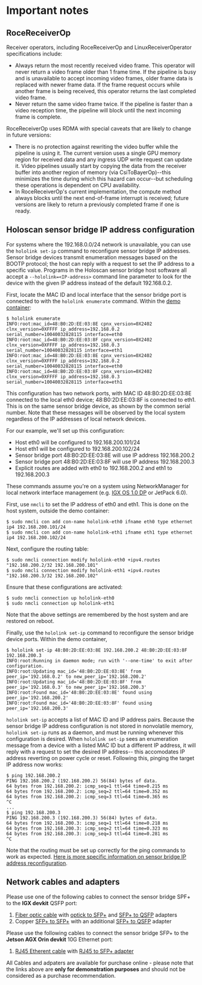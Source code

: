# Important notes

## RoceReceiverOp

Receiver operators, including RoceReceiverOp and LinuxReceiverOperator specifications
include:

- Always return the most recently received video frame. This operator will never return
  a video frame older than 1 frame time. If the pipeline is busy and is unavailable to
  accept incoming video frames, older frame data is replaced with newer frame data. If
  the frame request occurs while another frame is being received, this operator returns
  the last completed video frame.
- Never return the same video frame twice. If the pipeline is faster than a video
  reception time, the pipeline will block until the next incoming frame is complete.

RoceReceiverOp uses RDMA with special caveats that are likely to change in future
versions:

- There is no protection against rewriting the video buffer while the pipeline is using
  it. The current version uses a single GPU memory region for received data and any
  ingress UDP write request can update it. Video pipelines usually start by copying the
  data from the receiver buffer into another region of memory (via CsiToBayerOp)--this
  minimizes the time during which this hazard can occur--but scheduling these operations
  is dependent on CPU availability.
- In RoceReceiverOp's current implementation, the compute method always blocks until the
  next end-of-frame interrupt is received; future versions are likely to return a
  previously completed frame if one is ready.

## Holoscan sensor bridge IP address configuration

For systems where the 192.168.0.0/24 network is unavailable, you can use the
`hololink set-ip` command to reconfigure sensor bridge IP addresses. Sensor bridge
devices transmit enumeration messages based on the BOOTP protocol; the host can reply
with a request to set the IP address to a specific value. Programs in the Holoscan
sensor bridge host software all accept a `--hololink=<IP-address>` command line
parameter to look for the device with the given IP address instead of the default
192.168.0.2.

First, locate the MAC ID and local interface that the sensor bridge port is connected to
with the `hololink enumerate` command. Within the
[demo container](setup.html#running-holoscan-sensor-bridge-demos-from-source):

```none
$ hololink enumerate
INFO:root:mac_id=48:B0:2D:EE:03:8E cpnx_version=0X2402 clnx_version=0XFFFF ip_address=192.168.0.2 serial_number=10040032828115 interface=eth0
INFO:root:mac_id=48:B0:2D:EE:03:8F cpnx_version=0X2402 clnx_version=0XFFFF ip_address=192.168.0.3 serial_number=10040032828115 interface=eth1
INFO:root:mac_id=48:B0:2D:EE:03:8E cpnx_version=0X2402 clnx_version=0XFFFF ip_address=192.168.0.2 serial_number=10040032828115 interface=eth0
INFO:root:mac_id=48:B0:2D:EE:03:8F cpnx_version=0X2402 clnx_version=0XFFFF ip_address=192.168.0.3 serial_number=10040032828115 interface=eth1
```

This configuration has two network ports, with MAC ID 48:B0:2D:EE:03:8E connected to the
local eth0 device; 48:B0:2D:EE:03:8F is connected to eth1. This is on the same sensor
bridge device, as shown by the common serial number. Note that these messages will be
observed by the local system regardless of the IP addresses of local network devices.

For our example, we'll set up this configuration:

- Host eth0 will be configured to 192.168.200.101/24
- Host eth1 will be configured to 192.168.200.102/24
- Sensor bridge port 48:B0:2D:EE:03:8E will use IP address 192.168.200.2
- Sensor bridge port 48:B0:2D:EE:03:8F will use IP address 192.168.200.3
- Explicit routes are added with eth0 to 192.168.200.2 and eth1 to 192.168.200.3

These commands assume you're on a system using NetworkManager for local network
interface management (e.g. [IGX OS 1.0 DP](https://developer.nvidia.com/igx-downloads)
or JetPack 6.0).

First, use `nmcli` to set the IP address of eth0 and eth1. This is done on the host
system, outside the demo container:

```none
$ sudo nmcli con add con-name hololink-eth0 ifname eth0 type ethernet ip4 192.168.200.101/24
$ sudo nmcli con add con-name hololink-eth1 ifname eth1 type ethernet ip4 192.168.200.102/24
```

Next, configure the routing table:

```none
$ sudo nmcli connection modify hololink-eth0 +ipv4.routes "192.168.200.2/32 192.168.200.101"
$ sudo nmcli connection modify hololink-eth1 +ipv4.routes "192.168.200.3/32 192.168.200.102"
```

Ensure that these configurations are activated:

```none
$ sudo nmcli connection up hololink-eth0
$ sudo nmcli connection up hololink-eth1
```

Note that the above settings are remembered by the host system and are restored on
reboot.

Finally, use the `hololink set-ip` command to reconfigure the sensor bridge device
ports. Within the demo container,

```none
$ hololink set-ip 48:B0:2D:EE:03:8E 192.168.200.2 48:B0:2D:EE:03:8F 192.168.200.3
INFO:root:Running in daemon mode; run with '--one-time' to exit after configuration.
INFO:root:Updating mac_id='48:B0:2D:EE:03:8E' from peer_ip='192.168.0.2' to new_peer_ip='192.168.200.2'
INFO:root:Updating mac_id='48:B0:2D:EE:03:8F' from peer_ip='192.168.0.3' to new_peer_ip='192.168.200.3'
INFO:root:Found mac_id='48:B0:2D:EE:03:8E' found using peer_ip='192.168.200.2'
INFO:root:Found mac_id='48:B0:2D:EE:03:8F' found using peer_ip='192.168.200.3'
```

`hololink set-ip` accepts a list of MAC ID and IP address pairs. Because the sensor
bridge IP address configuration is not stored in nonvolatile memory, `hololink set-ip`
runs as a daemon, and must be running whenever this configuration is desired. When
`hololink set-ip` sees an enumeration message from a device with a listed MAC ID but a
different IP address, it will reply with a request to set the desired IP address-- this
accomodates IP address reverting on power cycle or reset. Following this, pinging the
target IP address now works:

```none
$ ping 192.168.200.2
PING 192.168.200.2 (192.168.200.2) 56(84) bytes of data.
64 bytes from 192.168.200.2: icmp_seq=1 ttl=64 time=0.215 ms
64 bytes from 192.168.200.2: icmp_seq=2 ttl=64 time=0.352 ms
64 bytes from 192.168.200.2: icmp_seq=3 ttl=64 time=0.365 ms
^C
...
$ ping 192.168.200.3
PING 192.168.200.3 (192.168.200.3) 56(84) bytes of data.
64 bytes from 192.168.200.3: icmp_seq=1 ttl=64 time=0.218 ms
64 bytes from 192.168.200.3: icmp_seq=2 ttl=64 time=0.323 ms
64 bytes from 192.168.200.3: icmp_seq=3 ttl=64 time=0.281 ms
^C
```

Note that the routing must be set up correctly for the ping commands to work as
expected.
[Here is more specific information on sensor bridge IP address reconfiguration](architecture.md#DataChannel-enumeration-and-ip-address-configuration).

## Network cables and adapters

Please use one of the following cables to connect the sensor bridge SPF+ to the **IGX
devkit** QSFP port:

1. [Fiber optic cable](https://www.amazon.com/FLYPROFiber-10ft-4pack-Fiber-Length-Options/dp/B089K1J5GG)
   with
   [optick to SFP+](https://www.amazon.com/Multi-Mode-Transceiver-10GBASE-SR-SFP-10G-SR-Supermicro/dp/B01N1H1Z2F?th=1)
   and
   [SFP+ to QSFP](https://www.amazon.com/Converter-CVR-QSFP-SFP10G-Mellanox-MAM1Q00A-QSA-All-Metal/dp/B082V1TLHH?th=1)
   adapters
1. Copper
   [SFP+ to SFP+](https://www.amazon.com/10G-SFP-DAC-Cable-SFP-H10GB-CU2M/dp/B00U8BL09Q/ref=sr_1_4?dib=eyJ2IjoiMSJ9.Cf-3YlRVvPfOvuT9WkBirl136H7mBcMmsk3GZo6CrIgg6twUeFibkg2B33myyuT9gB0QLyjJtTm3HKhnEhweaz73ZteuRh32EQoRms2iNgX8I3HM6_CTTqjm7Pt6x1HMSCNBpbtGP2UjMWH1_LROIHSpFF3SEf53-aG4o0kkVvDVVWeTVvr-bQHiGkMqKCv9EDZCMso3MU8BX9zT_-sZOHfCBMpOPHcU_-uPGAdl47o.SFlNj6GVEC-arkVjg8PX91PbzSpRKD5cWOWvg3hEyPI&dib_tag=se&keywords=sfp%2B%2Bto%2Bsfp%2B%2Bcable&qid=1708561658&sr=8-4&th=1)
   with an additional
   [SFP+ to QSFP](https://www.amazon.com/Converter-CVR-QSFP-SFP10G-Mellanox-MAM1Q00A-QSA-All-Metal/dp/B082V1TLHH?th=1)
   adapter

Please use the following cables to connect the sensor bridge SFP+ to the **Jetson AGX
Orin devkit** 10G Ethernet port:

1. [RJ45 Etherent cable](https://www.amazon.com/Amazon-Basics-Ethernet-High-Speed-Snagless/dp/B089MGH8W3/ref=sr_1_5?crid=1KJ1COP3OKCV7&dib=eyJ2IjoiMSJ9.awXrUbdN3xPxSw8yHRVmtqoUhU1UJEBgQ7Bt3D1N-o4R66qUmZdXTiq-3z8avmIBca3drzlYJhDUl2a8emDyXxFtjeYRRH6OgEOfqtc1w9-y1SPhRXhFWKwLnC3aFhzNs6uT3x_OYvZRxUgOiadVqR8GAUdJiHgH-2SyzwUS8bM_CMRTnRdrU6y-d59mmKSet0zarNIM5FuTMVdwoBJIs_DecT4gyQQA4UnlgvC9VsXYpIxPlFkLnJGnllhPNGDUtysKngtLL1_WyhiUI5y0Q2lcAqDyHlzCCPCPRmm6Hpg.-xBCBUe3Gj5rNmopY7uoCfHAf0ybNBqeWSgi1ARCvW8&dib_tag=se&keywords=rj45%2Bethernet%2Bcable&qid=1708561933&s=electronics&sprefix=rj45%2B%2Celectronics%2C172&sr=1-5&th=1)
   with
   [RJ45 to SFP+ adapter](https://www.amazon.com/10Gtek-SFP-10G-T-S-Compatible-10GBase-T-Transceiver/dp/B01KFBFL16?pd_rd_w=JvDu0&content-id=amzn1.sym.80b2efcb-1985-4e3a-b8e5-050c8b58b7cf&pf_rd_p=80b2efcb-1985-4e3a-b8e5-050c8b58b7cf&pf_rd_r=0ZFMCGJQJSRGSKQ4G71B&pd_rd_wg=fWzpt&pd_rd_r=d37211e0-40ab-4fe9-807d-0f62cad47c18&pd_rd_i=B01KFBFL16&ref_=pd_bap_d_grid_rp_0_4_i&th=1)

All Cables and adpaters are available for purchase online - please note that the links
above are **only for demonstration purposes** and should not be considered as a purchase
recommendation.
